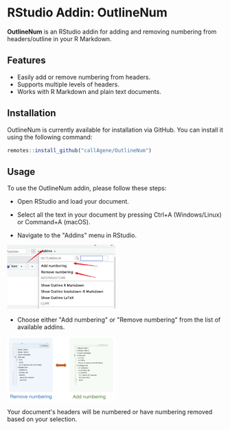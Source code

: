 # RStudio Addin: OutlineNum

**OutlineNum** is an RStudio addin for adding and removing numbering from headers/outline in your R Markdown.

## Features

- Easily add or remove numbering from headers.
- Supports multiple levels of headers.
- Works with R Markdown and plain text documents.

## Installation

OutlineNum is currently available for installation via GitHub. You can install it using the following command:

```R
remotes::install_github("callAgene/OutlineNum")
```

## Usage
To use the OutlineNum addin, please follow these steps:

- Open RStudio and load your document.

- Select all the text in your document by pressing Ctrl+A (Windows/Linux) or Command+A (macOS).

- Navigate to the "Addins" menu in RStudio.
<img src="./vignettes/1.png" width="50%" height="50%">

- Choose either "Add numbering" or "Remove numbering" from the list of available addins.
<img src="./vignettes/2.png" width="50%" height="50%">

Your document's headers will be numbered or have numbering removed based on your selection.





